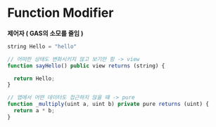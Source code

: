 # Function Modifier

**제어자 ( GAS의 소모를 줄임 )**

```jsx
string Hello = "hello"

// 어떠한 상태도 변화시키지 않고 보기만 함 -> view
function sayHello() public view returns (string) {

  return Hello;
}

// 앱에서 어떤 데이터도 접근하지 않을 떄 -> pure
function _multiply(uint a, uint b) private pure returns (uint) {
  return a * b;
}
```